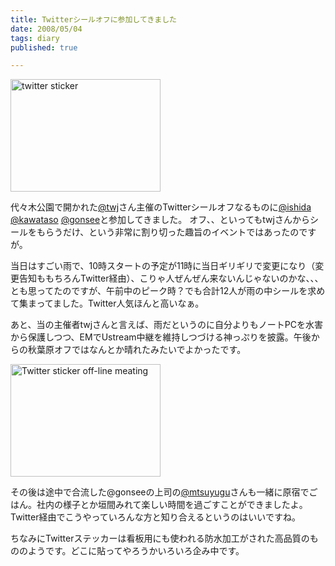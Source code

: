 ```yaml
---
title: Twitterシールオフに参加してきました
date: 2008/05/04
tags: diary
published: true

---
```


<p><a href="http://www.flickr.com/photos/katsuma/2463527573/" title="twitter sticker by katsuma, on Flickr"><img src="http://farm4.static.flickr.com/3038/2463527573_e952ca390f_m.jpg" width="240" height="180" alt="twitter sticker" /></a></p>

<p>代々木公園で開かれた<a href="http://twitter.com/twj">@twj</a>さん主催のTwitterシールオフなるものに<a href="http://twitter.com/ishida">@ishida</a> <a href="http://twitter.com/kawataso">@kawataso</a> <a href="http://twitter.com/gonsee">@gonsee</a>と参加してきました。 オフ、、といってもtwjさんからシールをもらうだけ、という非常に割り切った趣旨のイベントではあったのですが。</p>

<p>当日はすごい雨で、10時スタートの予定が11時に当日ギリギリで変更になり（変更告知ももちろんTwitter経由）、こりゃ人ぜんぜん来ないんじゃないのかな、、、とも思ってたのですが、午前中のピーク時？でも合計12人が雨の中シールを求めて集まってました。Twitter人気ほんと高いなぁ。</p>

<p>あと、当の主催者twjさんと言えば、雨だというのに自分よりもノートPCを水害から保護しつつ、EMでUstream中継を維持しつづける神っぷりを披露。午後からの秋葉原オフではなんとか晴れたみたいでよかったです。</p>

<p><a href="http://www.flickr.com/photos/katsuma/2464353194/" title="Twitter sticker off-line meating by katsuma, on Flickr"><img src="http://farm4.static.flickr.com/3019/2464353194_7e5030e547_m.jpg" width="240" height="180" alt="Twitter sticker off-line meating" /></a></p>

<p>その後は途中で合流した@gonseeの上司の<a href="http://twitter.com/mtsuyugu">@mtsuyugu</a>さんも一緒に原宿でごはん。社内の様子とか垣間みれて楽しい時間を過ごすことができましたよ。Twitter経由でこうやっていろんな方と知り合えるというのはいいですね。</p>

<p>ちなみにTwitterステッカーは看板用にも使われる防水加工がされた高品質のもののようです。どこに貼ってやろうかいろいろ企み中です。</p>


